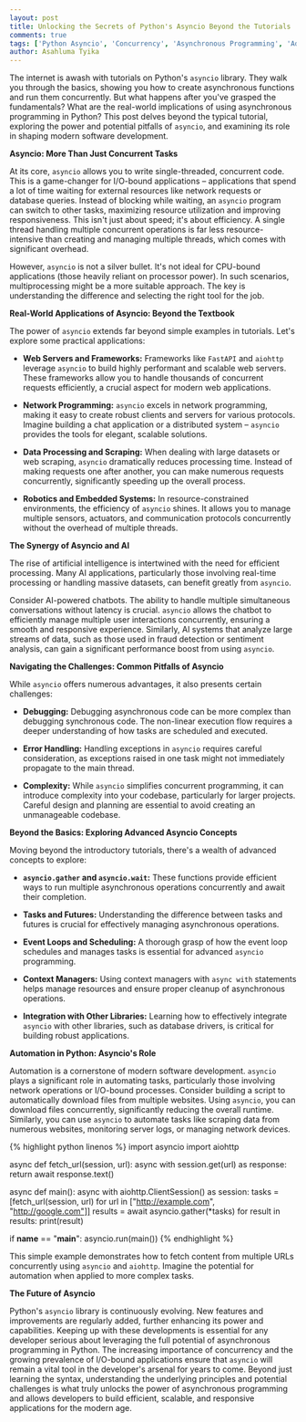 ```yaml
---
layout: post
title: Unlocking the Secrets of Python's Asyncio Beyond the Tutorials
comments: true
tags: ['Python Asyncio', 'Concurrency', 'Asynchronous Programming', 'Advanced Python']
author: Asahluma Tyika
---
```


The internet is awash with tutorials on Python's `asyncio` library.  They walk you through the basics, showing you how to create asynchronous functions and run them concurrently.  But what happens after you've grasped the fundamentals?  What are the real-world implications of using asynchronous programming in Python? This post delves beyond the typical tutorial, exploring the power and potential pitfalls of `asyncio`, and examining its role in shaping modern software development.

**Asyncio: More Than Just Concurrent Tasks**

At its core, `asyncio` allows you to write single-threaded, concurrent code. This is a game-changer for I/O-bound applications – applications that spend a lot of time waiting for external resources like network requests or database queries.  Instead of blocking while waiting, an `asyncio` program can switch to other tasks, maximizing resource utilization and improving responsiveness. This isn't just about speed; it's about efficiency.  A single thread handling multiple concurrent operations is far less resource-intensive than creating and managing multiple threads, which comes with significant overhead.

However, `asyncio` is not a silver bullet.  It's not ideal for CPU-bound applications (those heavily reliant on processor power). In such scenarios, multiprocessing might be a more suitable approach.  The key is understanding the difference and selecting the right tool for the job.

**Real-World Applications of Asyncio: Beyond the Textbook**

The power of `asyncio` extends far beyond simple examples in tutorials.  Let's explore some practical applications:

* **Web Servers and Frameworks:** Frameworks like `FastAPI` and `aiohttp` leverage `asyncio` to build highly performant and scalable web servers.  These frameworks allow you to handle thousands of concurrent requests efficiently, a crucial aspect for modern web applications.

* **Network Programming:** `asyncio` excels in network programming, making it easy to create robust clients and servers for various protocols.  Imagine building a chat application or a distributed system – `asyncio` provides the tools for elegant, scalable solutions.

* **Data Processing and Scraping:**  When dealing with large datasets or web scraping, `asyncio` dramatically reduces processing time.  Instead of making requests one after another, you can make numerous requests concurrently, significantly speeding up the overall process.

* **Robotics and Embedded Systems:** In resource-constrained environments, the efficiency of `asyncio` shines.  It allows you to manage multiple sensors, actuators, and communication protocols concurrently without the overhead of multiple threads.

**The Synergy of Asyncio and AI**

The rise of artificial intelligence is intertwined with the need for efficient processing.  Many AI applications, particularly those involving real-time processing or handling massive datasets, can benefit greatly from `asyncio`.

Consider AI-powered chatbots.  The ability to handle multiple simultaneous conversations without latency is crucial.  `asyncio` allows the chatbot to efficiently manage multiple user interactions concurrently, ensuring a smooth and responsive experience.  Similarly, AI systems that analyze large streams of data, such as those used in fraud detection or sentiment analysis, can gain a significant performance boost from using `asyncio`.

**Navigating the Challenges: Common Pitfalls of Asyncio**

While `asyncio` offers numerous advantages, it also presents certain challenges:

* **Debugging:** Debugging asynchronous code can be more complex than debugging synchronous code.  The non-linear execution flow requires a deeper understanding of how tasks are scheduled and executed.

* **Error Handling:** Handling exceptions in `asyncio` requires careful consideration, as exceptions raised in one task might not immediately propagate to the main thread.

* **Complexity:**  While `asyncio` simplifies concurrent programming, it can introduce complexity into your codebase, particularly for larger projects.  Careful design and planning are essential to avoid creating an unmanageable codebase.


**Beyond the Basics:  Exploring Advanced Asyncio Concepts**

Moving beyond the introductory tutorials, there's a wealth of advanced concepts to explore:

* **`asyncio.gather` and `asyncio.wait`:** These functions provide efficient ways to run multiple asynchronous operations concurrently and await their completion.

* **Tasks and Futures:** Understanding the difference between tasks and futures is crucial for effectively managing asynchronous operations.

* **Event Loops and Scheduling:**  A thorough grasp of how the event loop schedules and manages tasks is essential for advanced `asyncio` programming.

* **Context Managers:** Using context managers with `async with` statements helps manage resources and ensure proper cleanup of asynchronous operations.

* **Integration with Other Libraries:**  Learning how to effectively integrate `asyncio` with other libraries, such as database drivers, is critical for building robust applications.


**Automation in Python: Asyncio's Role**

Automation is a cornerstone of modern software development. `asyncio` plays a significant role in automating tasks, particularly those involving network operations or I/O-bound processes. Consider building a script to automatically download files from multiple websites.  Using `asyncio`, you can download files concurrently, significantly reducing the overall runtime.  Similarly, you can use `asyncio` to automate tasks like scraping data from numerous websites, monitoring server logs, or managing network devices.

{% highlight python linenos %}
import asyncio
import aiohttp

async def fetch_url(session, url):
    async with session.get(url) as response:
        return await response.text()

async def main():
    async with aiohttp.ClientSession() as session:
        tasks = [fetch_url(session, url) for url in ["http://example.com", "http://google.com"]]
        results = await asyncio.gather(*tasks)
        for result in results:
            print(result)

if __name__ == "__main__":
    asyncio.run(main())
{% endhighlight %}


This simple example demonstrates how to fetch content from multiple URLs concurrently using `asyncio` and `aiohttp`.  Imagine the potential for automation when applied to more complex tasks.


**The Future of Asyncio**

Python's `asyncio` library is continuously evolving.  New features and improvements are regularly added, further enhancing its power and capabilities.  Keeping up with these developments is essential for any developer serious about leveraging the full potential of asynchronous programming in Python.  The increasing importance of concurrency and the growing prevalence of I/O-bound applications ensure that `asyncio` will remain a vital tool in the developer's arsenal for years to come.  Beyond just learning the syntax, understanding the underlying principles and potential challenges is what truly unlocks the power of asynchronous programming and allows developers to build efficient, scalable, and responsive applications for the modern age.
